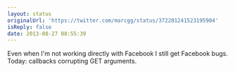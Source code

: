 ```yaml
---
layout: status
originalUrl: 'https://twitter.com/marcgg/status/372281241523195904'
isReply: false
date: 2013-08-27 08:55:39
---
```


Even when I'm not working directly with Facebook I still get Facebook bugs. Today: callbacks corrupting GET arguments.
